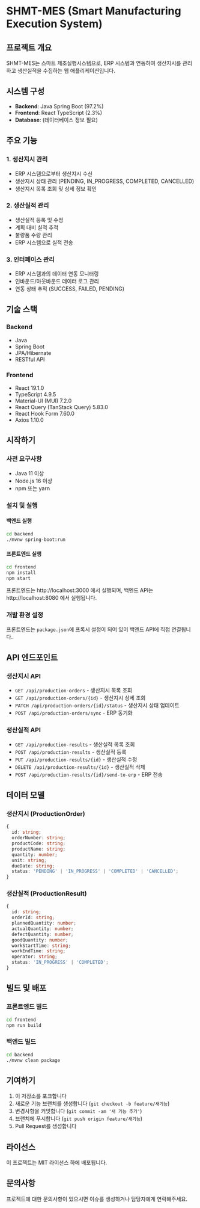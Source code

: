 # SHMT-MES (Smart Manufacturing Execution System)

## 프로젝트 개요

SHMT-MES는 스마트 제조실행시스템으로, ERP 시스템과 연동하여 생산지시를 관리하고 생산실적을 수집하는 웹 애플리케이션입니다.

## 시스템 구성

- **Backend**: Java Spring Boot (97.2%)
- **Frontend**: React TypeScript (2.3%)
- **Database**: (데이터베이스 정보 필요)

## 주요 기능

### 1. 생산지시 관리

- ERP 시스템으로부터 생산지시 수신
- 생산지시 상태 관리 (PENDING, IN_PROGRESS, COMPLETED, CANCELLED)
- 생산지시 목록 조회 및 상세 정보 확인

### 2. 생산실적 관리

- 생산실적 등록 및 수정
- 계획 대비 실적 추적
- 불량품 수량 관리
- ERP 시스템으로 실적 전송

### 3. 인터페이스 관리

- ERP 시스템과의 데이터 연동 모니터링
- 인바운드/아웃바운드 데이터 로그 관리
- 연동 상태 추적 (SUCCESS, FAILED, PENDING)

## 기술 스택

### Backend

- Java
- Spring Boot
- JPA/Hibernate
- RESTful API

### Frontend

- React 19.1.0
- TypeScript 4.9.5
- Material-UI (MUI) 7.2.0
- React Query (TanStack Query) 5.83.0
- React Hook Form 7.60.0
- Axios 1.10.0

## 시작하기

### 사전 요구사항

- Java 11 이상
- Node.js 16 이상
- npm 또는 yarn

### 설치 및 실행

#### 백엔드 실행

```bash
cd backend
./mvnw spring-boot:run
```

#### 프론트엔드 실행

```bash
cd frontend
npm install
npm start
```

프론트엔드는 http://localhost:3000 에서 실행되며, 백엔드 API는 http://localhost:8080 에서 실행됩니다.

### 개발 환경 설정

프론트엔드는 `package.json`에 프록시 설정이 되어 있어 백엔드 API에 직접 연결됩니다.

## API 엔드포인트

### 생산지시 API

- `GET /api/production-orders` - 생산지시 목록 조회
- `GET /api/production-orders/{id}` - 생산지시 상세 조회
- `PATCH /api/production-orders/{id}/status` - 생산지시 상태 업데이트
- `POST /api/production-orders/sync` - ERP 동기화

### 생산실적 API

- `GET /api/production-results` - 생산실적 목록 조회
- `POST /api/production-results` - 생산실적 등록
- `PUT /api/production-results/{id}` - 생산실적 수정
- `DELETE /api/production-results/{id}` - 생산실적 삭제
- `POST /api/production-results/{id}/send-to-erp` - ERP 전송

## 데이터 모델

### 생산지시 (ProductionOrder)

```typescript
{
  id: string;
  orderNumber: string;
  productCode: string;
  productName: string;
  quantity: number;
  unit: string;
  dueDate: string;
  status: 'PENDING' | 'IN_PROGRESS' | 'COMPLETED' | 'CANCELLED';
}
```

### 생산실적 (ProductionResult)

```typescript
{
  id: string;
  orderId: string;
  plannedQuantity: number;
  actualQuantity: number;
  defectQuantity: number;
  goodQuantity: number;
  workStartTime: string;
  workEndTime: string;
  operator: string;
  status: 'IN_PROGRESS' | 'COMPLETED';
}
```

## 빌드 및 배포

### 프론트엔드 빌드

```bash
cd frontend
npm run build
```

### 백엔드 빌드

```bash
cd backend
./mvnw clean package
```

## 기여하기

1. 이 저장소를 포크합니다
2. 새로운 기능 브랜치를 생성합니다 (`git checkout -b feature/새기능`)
3. 변경사항을 커밋합니다 (`git commit -am '새 기능 추가'`)
4. 브랜치에 푸시합니다 (`git push origin feature/새기능`)
5. Pull Request를 생성합니다

## 라이선스

이 프로젝트는 MIT 라이선스 하에 배포됩니다.

## 문의사항

프로젝트에 대한 문의사항이 있으시면 이슈를 생성하거나 담당자에게 연락해주세요.
